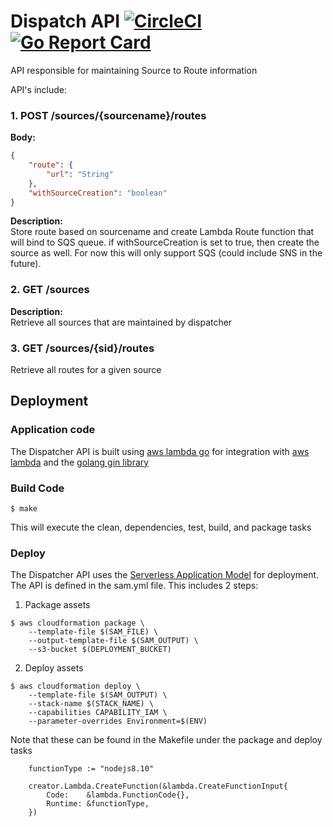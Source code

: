 # Dispatch API   [![CircleCI](https://circleci.com/gh/larse514/dispatcher-api.svg?style=svg)](https://circleci.com/gh/larse514/dispatcher-api) [![Go Report Card](https://goreportcard.com/badge/github.com/larse514/dispatcher-api)](https://goreportcard.com/report/github.com/larse514/dispatcher-api)

API responsible for maintaining Source to Route information

API's include:

### 1. POST /sources/{sourcename}/routes

**Body:**</br>
```json
{
	"route": {
		"url": "String"
	},
	"withSourceCreation": "boolean"
}
```

**Description:**</br>
Store route based on sourcename and create Lambda Route function that will bind to SQS queue.  if withSourceCreation is set to true, then create the source as well.  For now this will only support SQS (could include SNS in the future).  


### 2. GET /sources

**Description:**</br>
Retrieve all sources that are maintained by dispatcher

### 3. GET /sources/{sid}/routes
Retrieve all routes for a given source


## Deployment
### Application code
The Dispatcher API is built using [aws lambda go](https://github.com/aws/aws-lambda-go) for integration with [aws lambda](https://aws.amazon.com/lambda/) and the [golang gin library](https://gin-gonic.github.io/gin/) 
### Build Code
``` shell
$ make
```
This will execute the clean, dependencies, test, build, and package tasks

### Deploy
The Dispatcher API uses the [Serverless Application Model](https://github.com/awslabs/serverless-application-model) for deployment.  The API is defined in the sam.yml file.  This includes 2 steps:

1. Package assets

``` shell
$ aws cloudformation package \
    --template-file $(SAM_FILE) \
    --output-template-file $(SAM_OUTPUT) \
    --s3-bucket $(DEPLOYMENT_BUCKET) 

```

2. Deploy assets
``` shell
$ aws cloudformation deploy \
    --template-file $(SAM_OUTPUT) \
    --stack-name $(STACK_NAME) \
    --capabilities CAPABILITY_IAM \
    --parameter-overrides Environment=$(ENV)

```
Note that these can be found in the Makefile under the package and deploy tasks



```golang
	functionType := "nodejs8.10"
	
	creator.Lambda.CreateFunction(&lambda.CreateFunctionInput{
		Code:    &lambda.FunctionCode{},
		Runtime: &functionType,
    })
```